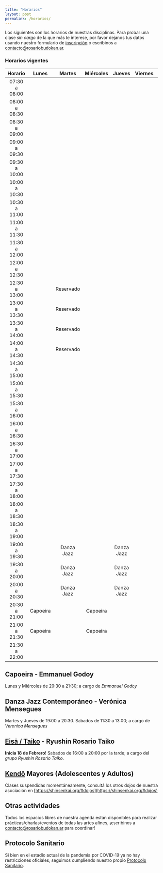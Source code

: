 ```yaml
---
title: "Horarios"
layout: post
permalink: /horarios/
---
```


Los siguientes son los horarios de nuestras disciplinas. Para probar una clase *sin cargo* de la que más te interese, por favor dejanos tus datos usando nuestro formulario de [inscripción](/inscripcion) o escribinos a [contacto@rosariobudokan.ar](mailto:contacto@rosariobudokan.ar).

### Horarios vigentes

| Horario       | Lunes             | Martes               | Miércoles         | Jueves                | Viernes           | Sábados           | Domingos      |
| :-----------: |:-----------------:|:--------------------:|:-----------------:|:---------------------:|:-----------------:|:-----------------:|:-------------:|
| 07:30 a 08:00 |                   |                      |                   |                       |                   |                   |               |
| 08:00 a 08:30 |                   |                      |                   |                       |                   |                   |               |
| 08:30 a 09:00 |                   |                      |                   |                       |                   |                   |               |
| 09:00 a 09:30 |                   |                      |                   |                       |                   |                   |               |
| 09:30 a 10:00 |                   |                      |                   |                       |                   |                   |               |
| 10:00 a 10:30 |                   |                      |                   |                       |                   |                   |               |
| 10:30 a 11:00 |                   |                      |                   |                       |                   |                   |               |
| 11:00 a 11:30 |                   |                      |                   |                       |                   |                   |               |
| 11:30 a 12:00 |                   |                      |                   |                       |                   |    Danza Jazz     |               |
| 12:00 a 12:30 |                   |                      |                   |                       |                   |    Danza Jazz     |               |
| 12:30 a 13:00 |                   |  Reservado           |                   |                       |                   |    Danza Jazz     |               |
| 13:00 a 13:30 |                   |  Reservado           |                   |                       |                   |                   |               |
| 13:30 a 14:00 |                   |  Reservado           |                   |                       |                   |                   |               |
| 14:00 a 14:30 |                   |  Reservado           |                   |                       |                   |                   |               |
| 14:30 a 15:00 |                   |                      |                   |                       |                   |                   |               |
| 15:00 a 15:30 |                   |                      |                   |                       |                   |                   |               |
| 15:30 a 16:00 |                   |                      |                   |                       |                   |                   |               |
| 16:00 a 16:30 |                   |                      |                   |                       |                   |    Eisa / Taiko   |               |
| 16:30 a 17:00 |                   |                      |                   |                       |                   |    Eisa / Taiko   |               |
| 17:00 a 17:30 |                   |                      |                   |                       |                   |    Eisa / Taiko   |               |
| 17:30 a 18:00 |                   |                      |                   |                       |                   |    Eisa / Taiko   |               |
| 18:00 a 18:30 |                   |                      |                   |                       |                   |    Eisa / Taiko   |               |
| 18:30 a 19:00 |                   |                      |                   |                       |                   |    Eisa / Taiko   |               |
| 19:00 a 19:30 |                   |  Danza Jazz          |                   |  Danza Jazz           |                   |    Eisa / Taiko   |               |
| 19:30 a 20:00 |                   |  Danza Jazz          |                   |  Danza Jazz           |                   |    Eisa / Taiko   |               |
| 20:00 a 20:30 |                   |  Danza Jazz          |                   |  Danza Jazz           |                   |                   |               |
| 20:30 a 21:00 |   Capoeira        |                      | Capoeira          |                       |                   |                   |               |
| 21:00 a 21:30 |   Capoeira        |                      | Capoeira          |                       |                   |                   |               |
| 21:30 a 22:00 |                   |                      |                   |                       |                   |                   |               |

<!--**También podés ver los mismos dentro de nuestro [calendario de prácticas y eventos](/calendario).**-->


## Capoeira - Emmanuel Godoy
Lunes y Miércoles de 20:30 a 21:30; a cargo de *Emmanuel Godoy*  


## Danza Jazz Contemporáneo - Verónica Mensegues
Martes y Jueves de 19:00 a 20:30. Sabados de 11:30 a 13:00; a cargo de *Veronica Mensegues*  



## [Eisā / Taiko](/disciplinas/eisa) - Ryushin Rosario Taiko
**Inicia 18 de Febrero!**
Sabados de 16:00 a 20:00 por la tarde; a cargo del *grupo Ryushin Rosario Taiko*.  


## [Kendō](/disciplinas/kendo) Mayores (Adolescentes y Adultos)
Clases suspendidas momentáneamente, consultá los otros dojos de nuestra asociación en [https://shinsenkai.org/#dojos](https://shinsenkai.org/#dojos)


## Otras actividades
Todos los espacios libres de nuestra agenda están disponibles para realizar prácticas/charlas/eventos de todas las artes afines, ¡escribinos a [contacto@rosariobudokan.ar](mailto:contacto@rosariobudokan.ar) para coordinar!  


## Protocolo Sanitario
Si bien en el estadío actual de la pandemia por COVID-19 ya no hay restricciones oficiales, seguimos cumpliendo nuestro propio [Protocolo Sanitario](/protocolo-sanitario).
